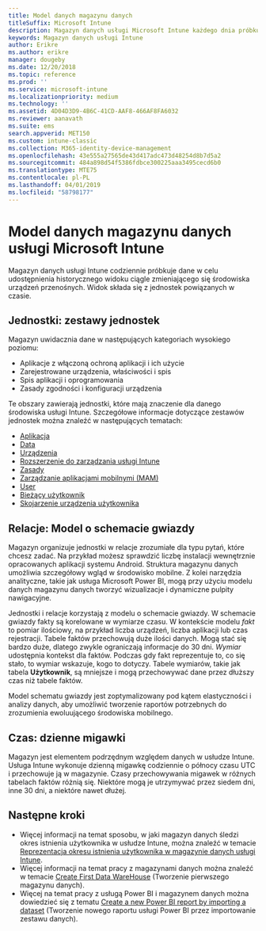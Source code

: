 ```yaml
---
title: Model danych magazynu danych
titleSuffix: Microsoft Intune
description: Magazyn danych usługi Microsoft Intune każdego dnia próbkuje dane, aby przedstawić widok historyczny ciągle zmieniającego się środowiska mobilnego.
keywords: Magazyn danych usługi Intune
author: Erikre
ms.author: erikre
manager: dougeby
ms.date: 12/20/2018
ms.topic: reference
ms.prod: ''
ms.service: microsoft-intune
ms.localizationpriority: medium
ms.technology: ''
ms.assetid: 4D04D3D9-4B6C-41CD-AAF8-466AF8FA6032
ms.reviewer: aanavath
ms.suite: ems
search.appverid: MET150
ms.custom: intune-classic
ms.collection: M365-identity-device-management
ms.openlocfilehash: 43e555a27565de43d417adc473d48254d8b7d5a2
ms.sourcegitcommit: 484a898d54f5386fdbce300225aaa3495cecd6b0
ms.translationtype: MTE75
ms.contentlocale: pl-PL
ms.lasthandoff: 04/01/2019
ms.locfileid: "58798177"
---
```

# <a name="microsoft-intune-data-warehouse-data-model"></a>Model danych magazynu danych usługi Microsoft Intune

Magazyn danych usługi Intune codziennie próbkuje dane w celu udostępnienia historycznego widoku ciągle zmieniającego się środowiska urządzeń przenośnych. Widok składa się z jednostek powiązanych w czasie.

## <a name="entities-entity-sets"></a>Jednostki: zestawy jednostek

Magazyn uwidacznia dane w następujących kategoriach wysokiego poziomu:

  -  Aplikacje z włączoną ochroną aplikacji i ich użycie
  -  Zarejestrowane urządzenia, właściwości i spis
  -  Spis aplikacji i oprogramowania
  -  Zasady zgodności i konfiguracji urządzenia

Te obszary zawierają jednostki, które mają znaczenie dla danego środowiska usługi Intune. Szczegółowe informacje dotyczące zestawów jednostek można znaleźć w następujących tematach:

  -  [Aplikacja](reports-ref-application.md)
  -  [Data](reports-ref-date.md)
  -  [Urządzenia](reports-ref-devices.md)
  -  [Rozszerzenie do zarządzania usługi Intune](reports-ref-intunemanagementextension.md)
  -  [Zasady](reports-ref-policy.md)
  -  [Zarządzanie aplikacjami mobilnymi (MAM)](reports-ref-mobile-app-management.md)
  -  [User](reports-ref-user.md)
  -  [Bieżący użytkownik](reports-ref-current-user.md)
  -  [Skojarzenie urządzenia użytkownika](reports-ref-user-device.md)

## <a name="relationships-star-schema-model"></a>Relacje: Model o schemacie gwiazdy

Magazyn organizuje jednostki w relacje zrozumiałe dla typu pytań, które chcesz zadać. Na przykład możesz sprawdzić liczbę instalacji wewnętrznie opracowanych aplikacji systemu Android. Struktura magazynu danych umożliwia szczegółowy wgląd w środowisko mobilne. Z kolei narzędzia analityczne, takie jak usługa Microsoft Power BI, mogą przy użyciu modelu danych magazynu danych tworzyć wizualizacje i dynamiczne pulpity nawigacyjne.

Jednostki i relacje korzystają z modelu o schemacie gwiazdy. W schemacie gwiazdy fakty są korelowane w wymiarze czasu. W kontekście modelu *fakt* to pomiar ilościowy, na przykład liczba urządzeń, liczba aplikacji lub czas rejestracji. Tabele faktów przechowują duże ilości danych. Mogą stać się bardzo duże, dlatego zwykle ograniczają informacje do 30 dni. *Wymiar* udostępnia kontekst dla faktów. Podczas gdy fakt reprezentuje to, co się stało, to wymiar wskazuje, kogo to dotyczy. Tabele wymiarów, takie jak tabela **Użytkownik**, są mniejsze i mogą przechowywać dane przez dłuższy czas niż tabele faktów. 

Model schematu gwiazdy jest zoptymalizowany pod kątem elastyczności i analizy danych, aby umożliwić tworzenie raportów potrzebnych do zrozumienia ewoluującego środowiska mobilnego.

## <a name="time-daily-snapshots"></a>Czas: dzienne migawki

Magazyn jest elementem podrzędnym względem danych w usłudze Intune. Usługa Intune wykonuje dzienną migawkę codziennie o północy czasu UTC i przechowuje ją w magazynie. Czasy przechowywania migawek w różnych tabelach faktów różnią się. Niektóre mogą je utrzymywać przez siedem dni, inne 30 dni, a niektóre nawet dłużej.

## <a name="next-steps"></a>Następne kroki

 - Więcej informacji na temat sposobu, w jaki magazyn danych śledzi okres istnienia użytkownika w usłudze Intune, można znaleźć w temacie [Reprezentacja okresu istnienia użytkownika w magazynie danych usługi Intune](reports-ref-user-timeline.md).
 - Więcej informacji na temat pracy z magazynami danych można znaleźć w temacie [Create First Data WareHouse](https://www.codeproject.com/Articles/652108/Create-First-Data-WareHouse) (Tworzenie pierwszego magazynu danych).
 - Więcej na temat pracy z usługą Power BI i magazynem danych można dowiedzieć się z tematu [Create a new Power BI report by importing a dataset](https://powerbi.microsoft.com/documentation/powerbi-service-create-a-new-report/) (Tworzenie nowego raportu usługi Power BI przez importowanie zestawu danych). 
